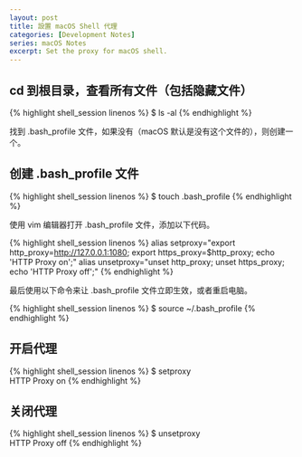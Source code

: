 ```yaml
---
layout: post
title: 設置 macOS Shell 代理
categories: [Development Notes]
series: macOS Notes
excerpt: Set the proxy for macOS shell.
---
```

## cd 到根目录，查看所有文件（包括隐藏文件）

{% highlight shell_session linenos %}
$ ls -al
{% endhighlight %}

找到 .bash\_profile 文件，如果没有（macOS 默认是没有这个文件的），则创建一个。

## 创建 .bash\_profile 文件

{% highlight shell_session linenos %}
$ touch .bash\_profile
{% endhighlight %}

使用 vim 编辑器打开 .bash\_profile 文件，添加以下代码。

{% highlight shell_session linenos %}
alias setproxy="export http\_proxy=http://127.0.0.1:1080; export https\_proxy=$http\_proxy; echo 'HTTP Proxy on';"
alias unsetproxy="unset http\_proxy; unset https\_proxy; echo 'HTTP Proxy off';"
{% endhighlight %}

最后使用以下命令来让 .bash\_profile 文件立即生效，或者重启电脑。

{% highlight shell_session linenos %}
$ source \~/.bash\_profile
{% endhighlight %}

## 开启代理

{% highlight shell_session linenos %}
$ setproxy    
HTTP Proxy on
{% endhighlight %}

## 关闭代理

{% highlight shell_session linenos %}
$ unsetproxy  
HTTP Proxy off
{% endhighlight %}